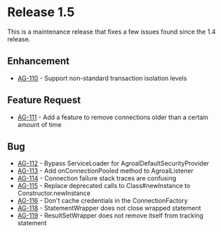 # Release 1.5
This is a maintenance release that fixes a few issues found since the 1.4 release.

## Enhancement
* [AG-110](https://issues.jboss.org/browse/AG-110) - Support non-standard transaction isolation levels

## Feature Request
* [AG-111](https://issues.jboss.org/browse/AG-111) - Add a feature to remove connections older than a certain amount of time

## Bug
* [AG-112](https://issues.jboss.org/browse/AG-112) - Bypass ServiceLoader for AgroalDefaultSecurityProvider
* [AG-113](https://issues.jboss.org/browse/AG-113) - Add onConnectionPooled method to AgroalListener
* [AG-114](https://issues.jboss.org/browse/AG-114) - Connection failure stack traces are confusing
* [AG-115](https://issues.jboss.org/browse/AG-115) - Replace deprecated calls to Class#newInstance to Constructor.newInstance
* [AG-116](https://issues.jboss.org/browse/AG-116) - Don't cache credentials in the ConnectionFactory
* [AG-118](https://issues.jboss.org/browse/AG-118) - StatementWrapper does not close wrapped statement
* [AG-119](https://issues.jboss.org/browse/AG-119) - ResultSetWrapper does not remove itself from tracking statement
